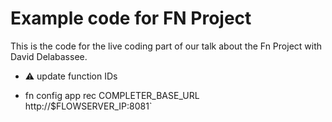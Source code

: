 # Example code for FN Project

This is the code for the live coding part of our talk about the Fn Project with David Delabassee.  

* :warning: update function IDs

* fn config app rec COMPLETER_BASE_URL http://$FLOWSERVER_IP:8081`

